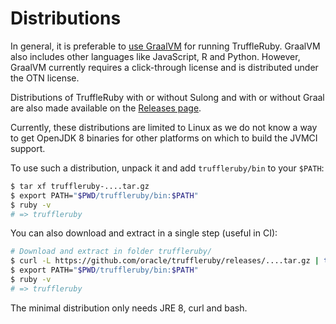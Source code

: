 # Distributions

In general, it is preferable to [use GraalVM](using-graalvm.md)
for running TruffleRuby. GraalVM also includes other languages like JavaScript,
R and Python. However, GraalVM currently requires a click-through license and
is distributed under the OTN license.

Distributions of TruffleRuby with or without Sulong
and with or without Graal are also made available on the
[Releases page](https://github.com/oracle/truffleruby/releases).

Currently, these distributions are limited to Linux as we do not know a way to
get OpenJDK 8 binaries for other platforms on which to build the JVMCI support.

To use such a distribution, unpack it and add `truffleruby/bin` to your `$PATH`:

```bash
$ tar xf truffleruby-....tar.gz
$ export PATH="$PWD/truffleruby/bin:$PATH"
$ ruby -v
# => truffleruby
```

You can also download and extract in a single step (useful in CI):

```bash
# Download and extract in folder truffleruby/
$ curl -L https://github.com/oracle/truffleruby/releases/....tar.gz | tar xz
$ export PATH="$PWD/truffleruby/bin:$PATH"
$ ruby -v
# => truffleruby
```

The minimal distribution only needs JRE 8, curl and bash.
